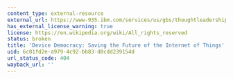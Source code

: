 ```yaml
---
content_type: external-resource
external_url: https://www-935.ibm.com/services/us/gbs/thoughtleadership/internetofthings/
has_external_license_warning: true
license: https://en.wikipedia.org/wiki/All_rights_reserved
status: broken
title: 'Device Democracy: Saving the Future of the Internet of Things'
uid: 6c01fd2e-a979-4c92-bb83-d0cdd239154d
url_status_code: 404
wayback_url: ''
---
```

